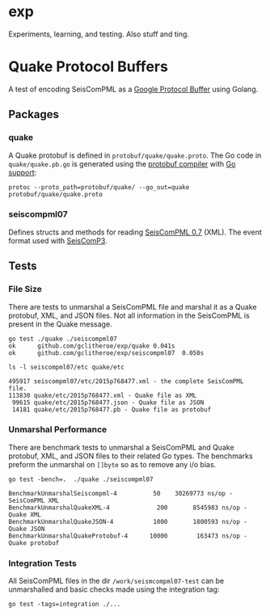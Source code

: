 # exp

Experiments, learning, and testing.  Also stuff and ting.

# Quake Protocol Buffers

A test of encoding SeisComPML as a [Google Protocol Buffer](https://developers.google.com/protocol-buffers/) using Golang.

## Packages

### quake

A Quake protobuf is defined in `protobuf/quake/quake.proto`.  The Go code in `quake/quake.pb.go` is generated using the [protobuf compiler](https://developers.google.com/protocol-buffers/docs/proto3#generating) with [Go support](https://github.com/golang/protobuf):

```
protoc --proto_path=protobuf/quake/ --go_out=quake protobuf/quake/quake.proto
```

### seiscompml07

Defines structs and methods for reading [SeisComPML 0.7](http://geofon.gfz-potsdam.de/schema/0.7/sc3ml_0.7.xsd) (XML).  The event format used with [SeisComP3](http://www.seiscomp3.org/).

## Tests

### File Size

There are tests to unmarshal a SeisComPML file and marshal it as a Quake protobuf, XML, and JSON files.  Not all information in the SeisComPML is present in the Quake message.  

```
go test ./quake ./seiscompml07
ok  	github.com/gclitheroe/exp/quake	0.041s
ok  	github.com/gclitheroe/exp/seiscompml07	0.050s

ls -l seiscompml07/etc quake/etc

495917 seiscompml07/etc/2015p768477.xml - the complete SeisComPML file.
113830 quake/etc/2015p768477.xml - Quake file as XML
 99615 quake/etc/2015p768477.json - Quake file as JSON
 14181 quake/etc/2015p768477.pb - Quake file as protobuf
```

### Unmarshal Performance

There are benchmark tests to unmarshal a SeisComPML and Quake protobuf, XML, and JSON files to their related Go types.  The benchmarks preform the unmarshal on `[]byte` so as to remove any i/o bias.

```
go test -bench=.  ./quake ./seiscompml07

BenchmarkUnmarshalSeiscompml-4	        50	  30269773 ns/op - SeisComPML XML
BenchmarkUnmarshalQuakeXML-4     	     200	   8545983 ns/op - Quake XML
BenchmarkUnmarshalQuakeJSON-4    	    1000	   1800593 ns/op - Quake JSON
BenchmarkUnmarshalQuakeProtobuf-4	   10000	    163473 ns/op - Quake protobuf
```  

### Integration Tests

All SeisComPML files in the dir `/work/seismcompml07-test` can be unmarshalled and basic checks made using the integration tag:

```
go test -tags=integration ./...
```
